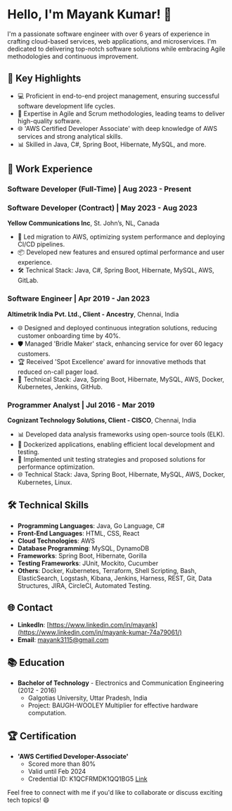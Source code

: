 # Hello, I'm Mayank Kumar! 👋

I'm a passionate software engineer with over 6 years of experience in crafting cloud-based services, web applications, and microservices. I'm dedicated to delivering top-notch software solutions while embracing Agile methodologies and continuous improvement.

## 🚀 Key Highlights

- 💻 Proficient in end-to-end project management, ensuring successful software development life cycles.
- 🎯 Expertise in Agile and Scrum methodologies, leading teams to deliver high-quality software.
- 🌐 'AWS Certified Developer Associate' with deep knowledge of AWS services and strong analytical skills.
- 📊 Skilled in Java, C#, Spring Boot, Hibernate, MySQL, and more.

## 🌟 Work Experience

### Software Developer (Full-Time) | Aug 2023 - Present
### Software Developer (Contract) | May 2023 - Aug 2023
**Yellow Communications Inc**, St. John’s, NL, Canada

- 🚀 Led migration to AWS, optimizing system performance and deploying CI/CD pipelines.
- 📦 Developed new features and ensured optimal performance and user experience.
- 🛠️ Technical Stack: Java, C#, Spring Boot, Hibernate, MySQL, AWS, GitLab.

### Software Engineer | Apr 2019 - Jan 2023
**Altimetrik India Pvt. Ltd., Client - Ancestry**, Chennai, India

- 🌐 Designed and deployed continuous integration solutions, reducing customer onboarding time by 40%.
- 🛡️ Managed 'Bridle Maker' stack, enhancing service for over 60 legacy customers.
- 🏆 Received 'Spot Excellence' award for innovative methods that reduced on-call pager load.
- 🌱 Technical Stack: Java, Spring Boot, Hibernate, MySQL, AWS, Docker, Kubernetes, Jenkins, GitHub.

### Programmer Analyst | Jul 2016 - Mar 2019
**Cognizant Technology Solutions, Client - CISCO**, Chennai, India

- 📊 Developed data analysis frameworks using open-source tools (ELK).
- 🐳 Dockerized applications, enabling efficient local development and testing.
- 💼 Implemented unit testing strategies and proposed solutions for performance optimization.
- 🌐 Technical Stack: Java, Spring Boot, Hibernate, MySQL, AWS, Docker, Kubernetes, Linux.

## 🛠️ Technical Skills

- **Programming Languages**: Java, Go Language, C#
- **Front-End Languages**: HTML, CSS, React
- **Cloud Technologies**: AWS
- **Database Programming**: MySQL, DynamoDB
- **Frameworks**: Spring Boot, Hibernate, Gorilla
- **Testing Frameworks**: JUnit, Mockito, Cucumber
- **Others**: Docker, Kubernetes, Terraform, Shell Scripting, Bash, ElasticSearch, Logstash, Kibana, Jenkins, Harness, REST, Git, Data Structures, JIRA, CircleCI, Automated Testing.

## 🌐 Contact

- **LinkedIn**: [https://www.linkedin.com/in/mayank](https://www.linkedin.com/in/mayank-kumar-74a79061/)
- **Email**: mayank3115@gmail.com

## 📚 Education

- **Bachelor of Technology** - Electronics and Communication Engineering (2012 - 2016)
  - Galgotias University, Uttar Pradesh, India
  - Project: BAUGH-WOOLEY Multiplier for effective hardware computation.

## 🏆 Certification

- **'AWS Certified Developer-Associate'**
  - Scored more than 80%
  - Valid until Feb 2024
  - Credential ID: K1QCFRMDK1QQ1BG5 [Link](https://example.com/aws-certification)

Feel free to connect with me if you'd like to collaborate or discuss exciting tech topics! 😄

